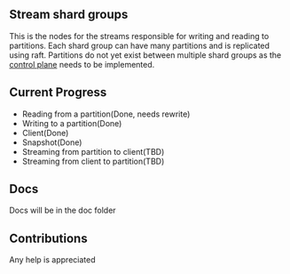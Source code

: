 ## Stream shard groups
This is the nodes for the streams responsible for writing and reading to partitions. Each shard group can have many partitions and is replicated using raft. Partitions do not yet exist between multiple shard groups as the  [control plane](https://github.com/Kapperchino/Stream-Infra) needs to be implemented.
## Current Progress
- Reading from a partition(Done, needs rewrite)
- Writing to a partition(Done)
- Client(Done)
- Snapshot(Done)
- Streaming from partition to client(TBD)
- Streaming from client to partition(TBD)
## Docs
Docs will be in the doc folder
## Contributions
Any help is appreciated 
